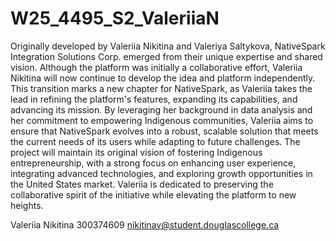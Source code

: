 # W25_4495_S2_ValeriiaN
Originally developed by Valeriia Nikitina and Valeriya Saltykova, NativeSpark Integration Solutions Corp. emerged from their unique expertise and shared vision. Although the platform was initially a collaborative effort, Valeriia Nikitina will now continue to develop the idea and platform independently.
This transition marks a new chapter for NativeSpark, as Valeriia takes the lead in refining the platform's features, expanding its capabilities, and advancing its mission. By leveraging her background in data analysis and her commitment to empowering Indigenous communities, Valeriia aims to ensure that NativeSpark evolves into a robust, scalable solution that meets the current needs of its users while adapting to future challenges.
The project will maintain its original vision of fostering Indigenous entrepreneurship, with a strong focus on enhancing user experience, integrating advanced technologies, and exploring growth opportunities in the United States market. Valeriia is dedicated to preserving the collaborative spirit of the initiative while elevating the platform to new heights.

Valeriia Nikitina 
300374609
nikitinav@student.douglascollege.ca
